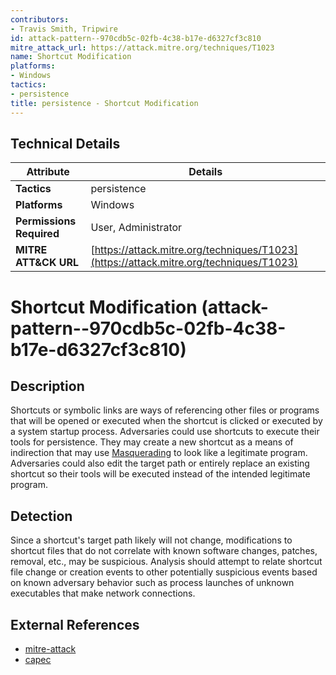 ```yaml
---
contributors:
- Travis Smith, Tripwire
id: attack-pattern--970cdb5c-02fb-4c38-b17e-d6327cf3c810
mitre_attack_url: https://attack.mitre.org/techniques/T1023
name: Shortcut Modification
platforms:
- Windows
tactics:
- persistence
title: persistence - Shortcut Modification
---
```


## Technical Details

| Attribute | Details |
|-----------|----------|
| **Tactics** | persistence |
| **Platforms** | Windows |
| **Permissions Required** | User, Administrator |
| **MITRE ATT&CK URL** | [https://attack.mitre.org/techniques/T1023](https://attack.mitre.org/techniques/T1023) |

# Shortcut Modification (attack-pattern--970cdb5c-02fb-4c38-b17e-d6327cf3c810)

## Description
Shortcuts or symbolic links are ways of referencing other files or programs that will be opened or executed when the shortcut is clicked or executed by a system startup process. Adversaries could use shortcuts to execute their tools for persistence. They may create a new shortcut as a means of indirection that may use [Masquerading](https://attack.mitre.org/techniques/T1036) to look like a legitimate program. Adversaries could also edit the target path or entirely replace an existing shortcut so their tools will be executed instead of the intended legitimate program.

## Detection
Since a shortcut's target path likely will not change, modifications to shortcut files that do not correlate with known software changes, patches, removal, etc., may be suspicious. Analysis should attempt to relate shortcut file change or creation events to other potentially suspicious events based on known adversary behavior such as process launches of unknown executables that make network connections.

## External References
- [mitre-attack](https://attack.mitre.org/techniques/T1023)
- [capec](https://capec.mitre.org/data/definitions/132.html)
